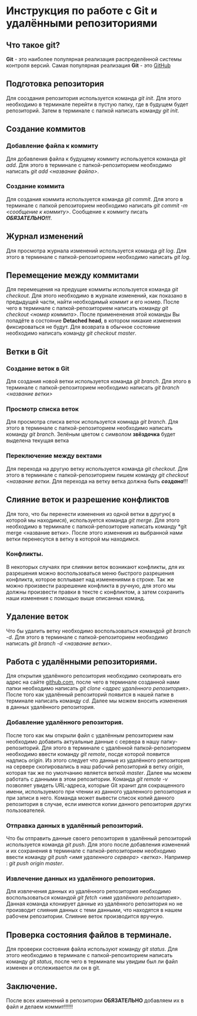 # Инструкция по работе с Git и удалёнными репозиториями

## Что такое git?
**Git** - это наиболее популярная реализация распределённой системы контроля версий. Самая популярная реализация **Git** - это [GitHub](https://github.com/)

## Подготовка репозитория
Для сооздания репозитория используется команда *git init*. Для этого необходимо в терминале перейти в пустую папку, где в будущем будет репозиторий. Затем в терминале с папкой написать команду *git init*.

## Создание коммитов

### Добавление файла к коммиту
Для добавления файла к будущему коммиту используется команда *git add*. Для этого в терминале с папкой-репозиторием необходимо написать *git add <название файла>*.

### Создание коммита
Для создания коммита используется команда *git commit*. Для этого в терминале с папкой репозиторием необходимо написать *git commit -m <сообщение к коммиту>*. Сообщение к коммиту писать ***ОБЯЗАТЕЛЬНО!!!***.

## Журнал изменений
Для просмотра журнала изменений используется команда *git log*. Для этого в терминале с папкой-репозиторием необходимо написать *git log*.

## Перемещение между коммитами
Для перемещения на предущие коммиты используется команда *git checkout*. Для этого необходимо в журнале изменений, как показано в предыдущей части, найти необходимый коммит и его номер. После чего в терминале с папкой-репозиторием написать команду *git checkout <номер коммита>*. После примененения этой команды Вы попадёте в состояние **Detached head**, в котором никакие изменения фиксироваться не будут. Для возврата в обычное состояние необходимо написать команду *git checkout master*.

## Ветки в Git
### Создание веток в Git
Для создания новой ветки используется команда *git branch*. Для этого в терминале с папкой-репозиторием необходимо написать *git branch <название ветки>*
### Просмотр списка веток
Для просмотра списка веток используется комнада *git branch*. Для этого в терминале с папкой-репозиторием необходимо написать команду *git branch*. Зелёным цветом с символом **звёздочка** будет выделена текущая ветка

### Переключение между вектами
Для перехода на другую ветку используется команда *git checkout*. Для этого в терминале с папкой-репозиторием пишем команду *git checkout <название ветки*. Для перехода на ветку ветка должна быть ***создана***!!!

## Слияние веток и разрешение конфликтов
Для того, что бы перенести изменения из одной ветки в другую( в которой мы находимся), используется команда *git merge*. Для этого необходимо в терминале с папкой-репозиторие написать команду *git merge <название ветки>. После этого изменения из выбранной нами ветки перенесутся в ветку в которой мы находимся.
### Конфликты.
В некоторых случаях при слиянии веток возникают конфликты, для их разрешения можно воспользоваться меню быстрого разрешения конфликта, которое всплывает над изменениями в строке. Так же можно произвести разрешение конфликта в ручную, для этого мы должны произвести правки в тексте с конфликтом, а затем сохранить наши изменения с помощью выше описанных команд. 

## Удаление веток
Что бы удалить ветку необходимо воспользоваться командой *git branch -d*. Для этого в терминале с папкой-репозиторием необходимо написать *git branch -d <название ветки>*.

## Работа с удалёнными репозиториями.
Для открытия удалённого репозитория необходимо скопировать его адрес на сайте [github.com](https://www.github.com), после чего в терминале созданной нами папки необходимо написать *git clone <адрес удалённого репозитория>*. После того как удалённый репозиторий появится в нашей папке в терминале написать команду *cd*. Далее мы можем вносить изменения в данных удалённого репозитория. 

### Добавление удалённого репозитория.
После того как мы открыли файл с удалённым репозиторием нам необходимо добавить актуальные данные с сервера в нашу папку-репозиторий. Для этого в терминале с удалённой папкой-репозиторием необходимо ввести команду *git remote*, посде которой появится надпись *origin*. Из этого следует что данные из удалённого репозитория на сервере скопировались в наш рабочий репозиторий в ветку *origin*, которая так же по умолчанию является веткой *master*. Далее мы можем работать с данными в этом репозитории. Команда *git remote -v* позволяет увидеть URL-адреса, которые Git хранит для сокращенного имени, используемого при чтении из данного удаленного репозитория и при записи в него. Команда может вывести список копий данного репозитория в случае, если имеются копии данного репозитория других пользователей.

### Отправка данных в удалённый репозиторий.
Что бы отправить данные своего репозитория в удалённый репозиторий используется команда *git push*. Для этого после добавления изменений и их сохранения в терминале с папкой-репозиторием необходимо ввести команду *git push <имя удаленного сервера> <ветка>*. Например : *git push origin master*.

### Извлечение данных из удалённого репозитория.
Для извлечения данных из удалённого репозитория необходимо воспользоваться командой *git fetch <имя удалённого репозитория>*. Данная команда клонирует данные из удалённого репозитория но не производит слияния данных с теми данными, что находятся в нашем рабочем репозитории. Слияние веток производится вручную. 

## Проверка состояния файлов в терминале.
Для проверки состояния файла используют команду *git status*. Для этого необходимо в терминале с папкой-репозиторием написать команду *git status*, после чего в терминале мы увидим был ли файл изменен и отслеживается ли он в git.

## Заключение.
После всех изменений в репозитории **ОБЯЗАТЕЛЬНО** добавляем их в файл и делаем коммит!!!!!!
